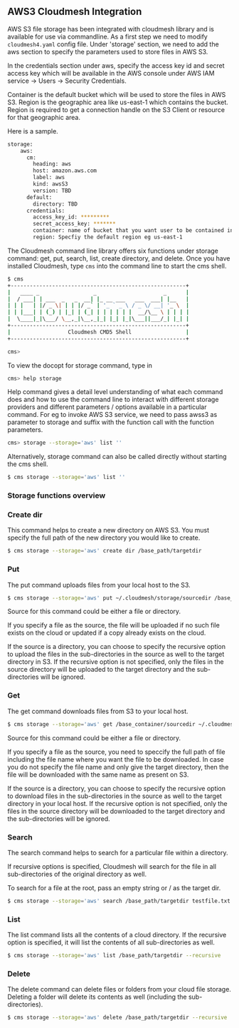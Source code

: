 ## AWS3 Cloudmesh Integration

AWS S3 file storage has been integrated with cloudmesh library and is available 
for use via commandline. As a first step we need to modify `cloudmesh4.yaml` 
config file.  Under 'storage' section, we need to add the aws section to specify
the parameters used to store files in AWS S3. 

In the credentials section under aws, specify the access key id and secret 
access key which will be available in the AWS console under 
AWS IAM service -> Users -> Security Credentials. 

Container is the default bucket which will be used to store the files in AWS S3.
Region is the geographic area like us-east-1 which contains the bucket. Region 
is required to get a connection handle on the S3 Client or resource for 
that geographic area.

Here is a sample.

```bash
storage:
    aws:
      cm:
        heading: aws
        host: amazon.aws.com
        label: aws
        kind: awsS3
        version: TBD
      default:
        directory: TBD
      credentials:
        access_key_id: *********
        secret_access_key: *******
        container: name of bucket that you want user to be contained in.
        region: Specfiy the default region eg us-east-1
```

The Cloudmesh command line library offers six functions under storage command: 
get, put, search, list, create directory, and delete. 
Once you have installed Cloudmesh, type `cms` into the command line to start the
cms shell. 

```bash
$ cms
+-------------------------------------------------------+
|   ____ _                 _                     _      |
|  / ___| | ___  _   _  __| |_ __ ___   ___  ___| |__   |
| | |   | |/ _ \| | | |/ _` | '_ ` _ \ / _ \/ __| '_ \  |
| | |___| | (_) | |_| | (_| | | | | | |  __/\__ \ | | | |
|  \____|_|\___/ \__,_|\__,_|_| |_| |_|\___||___/_| |_| |
+-------------------------------------------------------+
|                  Cloudmesh CMD5 Shell                 |
+-------------------------------------------------------+

cms>
```

To view the docopt for storage command, type in 

```bash
cms> help storage 
```

Help command gives a detail level understanding of what each command does and 
how to use the command line to interact with different storage providers and 
different parameters / options available in a particular command. 
For eg to invoke AWS S3 service, we need to pass awss3 as parameter to storage 
and suffix with the function call with the function parameters.

```bash
cms> storage --storage='aws' list ''
```

Alternatively, storage command can also be called directly without starting the 
cms shell.

```bash
$ cms storage --storage='aws' list ''
```

### Storage functions overview


### Create dir

This command helps to create a new directory on AWS S3. You must specify the 
full path of the new directory you would like to create. 

```bash
$ cms storage --storage='aws' create dir /base_path/targetdir
```

### Put

The put command uploads files from your local host to the S3. 

```bash
$ cms storage --storage='aws' put ~/.cloudmesh/storage/sourcedir /base_path/targetdir --recursive
```

Source for this command could be either a file or directory.

If you specify a file as the source, the file will be uploaded if no such file 
exists on the cloud or updated if a copy already exists on the cloud. 

If the source is a directory, you can choose to specify the recursive option to 
upload the files in the sub-directories in the source as well to the target 
directory in S3.
If the recursive option is not specified, only the files in the source 
directory will be uploaded to the target directory and the sub-directories will 
be ignored.


### Get

The get command downloads files from S3 to your local host.

```bash
$ cms storage --storage='aws' get /base_container/sourcedir ~/.cloudmesh/storage/targetdir --recursive
```

Source for this command could be either a file or directory.

If you specify a file as the source, you need to speccify the full path of file
including the file name where you want the file to be downloaded. In case you 
do not specify the file name and only give the target directory, then the file 
will be downloaded with the same name as present on S3.

If the source is a directory, you can choose to specify the recursive option to 
download files in the sub-directories in the source as well to the target 
directory in your local host.
If the recursive option is not specified, only the files in the source 
directory will be downloaded to the target directory and the sub-directories 
will be ignored.


### Search

The search command helps to search for a particular file within a directory.

If recursive options is specified, Cloudmesh will search for the file in all 
sub-directories of the original directory as well.

To search for a file at the root, pass an empty string or / as the target dir.

```bash
$ cms storage --storage='aws' search /base_path/targetdir testfile.txt --recursive
```

### List

The list command lists all the contents of a cloud directory. If the recursive 
option is specified, it will list the contents of all sub-directories as well. 

```bash
$ cms storage --storage='aws' list /base_path/targetdir --recursive
```


### Delete

The delete command can delete files or folders from your cloud file storage. 
Deleting a folder will delete its contents as well (including the 
sub-directories).

```bash
$ cms storage --storage='aws' delete /base_path/targetdir --recursive
```
